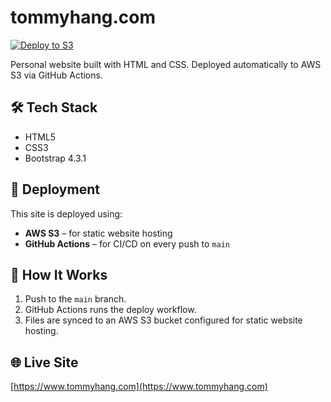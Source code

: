 # tommyhang.com

[![Deploy to S3](https://github.com/tommyhang/tommyhang.com/actions/workflows/deploy.yml/badge.svg)](https://github.com/tommyhang/tommyhang.com/actions/workflows/deploy.yml)

Personal website built with HTML and CSS. Deployed automatically to AWS S3 via GitHub Actions.

## 🛠️ Tech Stack

- HTML5  
- CSS3  
- Bootstrap 4.3.1

## 🚀 Deployment

This site is deployed using:

- **AWS S3** – for static website hosting  
- **GitHub Actions** – for CI/CD on every push to `main`

## 🔄 How It Works

1. Push to the `main` branch.
2. GitHub Actions runs the deploy workflow.
3. Files are synced to an AWS S3 bucket configured for static website hosting.

## 🌐 Live Site

[https://www.tommyhang.com](https://www.tommyhang.com)
